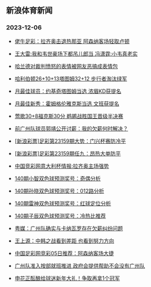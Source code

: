## 新浪体育新闻 
### 2023-12-06

+ [佬牛足彩：拉齐奥击退热那亚 阿森纳客场轻取卢顿](https://sports.sina.com.cn/l/2023-12-05/doc-imzwxqsx3397772.shtml)

+ [王大雷:我和韦世豪场下都吊儿郎当 冯潇霆:小韦真老实](https://sports.sina.com.cn/china/2023-12-05/doc-imzwxqtc1614773.shtml)

+ [哈兰德对裁判愤怒的表情被网友恶搞成表情包](https://sports.sina.com.cn/g/pl/2023-12-05/doc-imzwxkma7175585.shtml)

+ [哈利伯顿26+10+13塔图姆32+12 步行者淘汰绿军](https://sports.sina.com.cn/basketball/nba/2023-12-05/doc-imzwxqsv6642741.shtml)

+ [月最佳球员：约基奇塔图姆当选 浓眉KD获提名](https://sports.sina.com.cn/basketball/nba/2023-12-05/doc-imzwxkkx6728181.shtml)

+ [月最佳新秀：霍姆格伦雅克斯当选 文班获提名](https://sports.sina.com.cn/basketball/nba/2023-12-05/doc-imzwxkmf1726753.shtml)

+ [莺歌30+8福克斯30分 鹈鹕战胜国王晋级半决赛](https://sports.sina.com.cn/basketball/nba/2023-12-05/doc-imzwxuyv3329866.shtml)

+ [前广州队球员郭靖公开讨薪：我的欠薪何时解决？](https://sports.sina.com.cn/china/2023-12-05/doc-imzwxqsx3399189.shtml)

+ [[新浪彩票]足彩第23159期大势：门兴杯赛防冷平](https://sports.sina.com.cn/l/2023-12-05/doc-imzwwhxq7730575.shtml)

+ [[新浪彩票]足彩第23159期任九：昂热大单防平](https://sports.sina.com.cn/l/2023-12-05/doc-imzwwhxm7254473.shtml)

+ [中国竞彩网意大利杯情报:拉齐奥主场强势](https://sports.sina.com.cn/l/2023-12-05/doc-imzwxqsv6648832.shtml)

+ [140期小智双色球预测奖号：奇偶分析](https://sports.sina.com.cn/l/2023-12-05/doc-imzwxqtc1619236.shtml)

+ [140期孙晓双色球预测奖号：012路分析](https://sports.sina.com.cn/l/2023-12-05/doc-imzwxqsy7061268.shtml)

+ [140期雷神双色球预测奖号：红球定位分析](https://sports.sina.com.cn/l/2023-12-05/doc-imzwxqsv6624185.shtml)

+ [140期子辰双色球预测奖号：冷热比推荐](https://sports.sina.com.cn/l/2023-12-05/doc-imzwxqsy7062392.shtml)

+ [粤媒：广州队确实与卡纳瓦罗存在欠薪纠纷问题](https://sports.sina.com.cn/china/2023-12-05/doc-imzwyfqv1338256.shtml)

+ [王上源：中韩之战看到差距 也看到努力方向](https://sports.sina.com.cn/china/2023-12-05/doc-imzwxqsy7084580.shtml)

+ [中国足彩网竞彩05日推荐：阿森纳客场大捷](https://sports.sina.com.cn/l/2023-12-05/doc-imzwxqsy7056611.shtml)

+ [广州队准入按部就班推进 政府会提供帮助不会没有广州队](https://sports.sina.com.cn/china/2023-12-05/doc-imzwxzhr6437688.shtml)

+ [申花正酝酿给球迷新年大礼！争取再拿1个冠军](https://sports.sina.com.cn/china/2023-12-05/doc-imzwxzht3218467.shtml)

